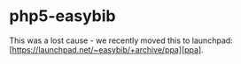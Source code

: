 # php5-easybib

This was a lost cause - we recently moved this to launchpad: [https://launchpad.net/~easybib/+archive/ppa][ppa].

[ppa]: https://launchpad.net/~easybib/+archive/ppa
